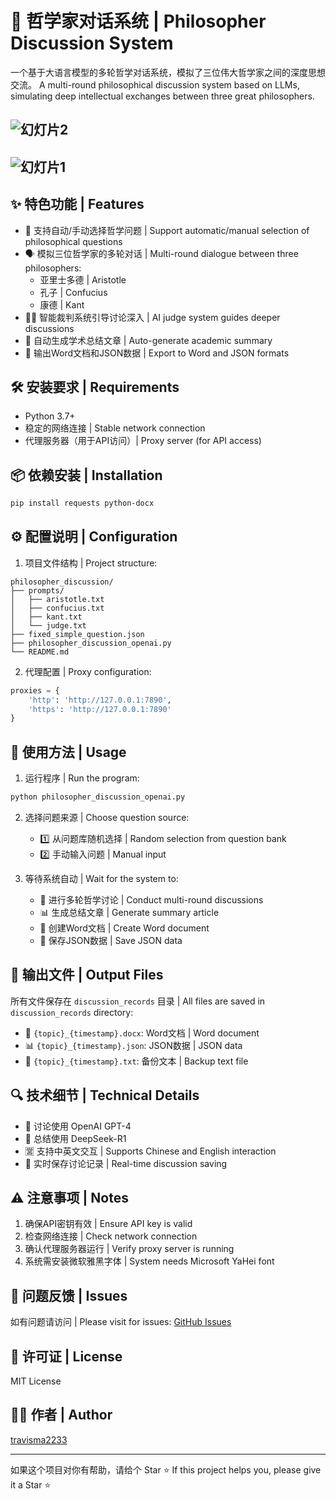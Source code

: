 # 🤖 哲学家对话系统 | Philosopher Discussion System

一个基于大语言模型的多轮哲学对话系统，模拟了三位伟大哲学家之间的深度思想交流。
A multi-round philosophical discussion system based on LLMs, simulating deep intellectual exchanges between three great philosophers.

![幻灯片2](https://github.com/user-attachments/assets/56202129-b04f-410c-ad3c-1c9e7ee6935b)
----------------------------------------------------------------------------------------------
![幻灯片1](https://github.com/user-attachments/assets/9410f6d6-eeb9-48fb-aa0a-d72ee371bd40)
----------------------------------------------------------------------------------------------








## ✨ 特色功能 | Features

- 🎯 支持自动/手动选择哲学问题 | Support automatic/manual selection of philosophical questions
- 🗣️ 模拟三位哲学家的多轮对话 | Multi-round dialogue between three philosophers:
  - 亚里士多德 | Aristotle
  - 孔子 | Confucius
  - 康德 | Kant
- 👨‍⚖️ 智能裁判系统引导讨论深入 | AI judge system guides deeper discussions
- 📝 自动生成学术总结文章 | Auto-generate academic summary
- 📄 输出Word文档和JSON数据 | Export to Word and JSON formats

## 🛠️ 安装要求 | Requirements

- Python 3.7+
- 稳定的网络连接 | Stable network connection
- 代理服务器（用于API访问）| Proxy server (for API access)

## 📦 依赖安装 | Installation

```bash
pip install requests python-docx
```

## ⚙️ 配置说明 | Configuration

1. 项目文件结构 | Project structure:
```
philosopher_discussion/
├── prompts/
│   ├── aristotle.txt
│   ├── confucius.txt
│   ├── kant.txt
│   └── judge.txt
├── fixed_simple_question.json
├── philosopher_discussion_openai.py
└── README.md
```

2. 代理配置 | Proxy configuration:
```python
proxies = {
    'http': 'http://127.0.0.1:7890',
    'https': 'http://127.0.0.1:7890'
}
```

## 🚀 使用方法 | Usage

1. 运行程序 | Run the program:
```bash
python philosopher_discussion_openai.py
```

2. 选择问题来源 | Choose question source:
   - 1️⃣ 从问题库随机选择 | Random selection from question bank
   - 2️⃣ 手动输入问题 | Manual input

3. 等待系统自动 | Wait for the system to:
   - 🔄 进行多轮哲学讨论 | Conduct multi-round discussions
   - 📊 生成总结文章 | Generate summary article
   - 📎 创建Word文档 | Create Word document
   - 💾 保存JSON数据 | Save JSON data

## 📂 输出文件 | Output Files

所有文件保存在 `discussion_records` 目录 | All files are saved in `discussion_records` directory:
- 📝 `{topic}_{timestamp}.docx`: Word文档 | Word document
- 📊 `{topic}_{timestamp}.json`: JSON数据 | JSON data
- 📄 `{topic}_{timestamp}.txt`: 备份文本 | Backup text file

## 🔍 技术细节 | Technical Details

- 🤖 讨论使用 OpenAI GPT-4
- 📝 总结使用 DeepSeek-R1
- 🈺 支持中英文交互 | Supports Chinese and English interaction
- 💫 实时保存讨论记录 | Real-time discussion saving

## ⚠️ 注意事项 | Notes

1. 确保API密钥有效 | Ensure API key is valid
2. 检查网络连接 | Check network connection
3. 确认代理服务器运行 | Verify proxy server is running
4. 系统需安装微软雅黑字体 | System needs Microsoft YaHei font

## 🐛 问题反馈 | Issues

如有问题请访问 | Please visit for issues:
[GitHub Issues](https://github.com/travisma2233/philosopher_discussion/issues)

## 📜 许可证 | License

MIT License



## 👨‍💻 作者 | Author

[travisma2233](https://github.com/travisma2233)

---

如果这个项目对你有帮助，请给个 Star ⭐️
If this project helps you, please give it a Star ⭐️
